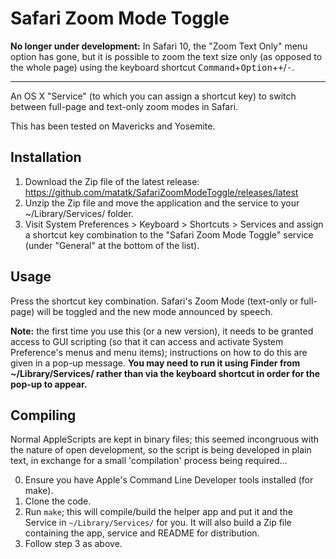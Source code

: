 Safari Zoom Mode Toggle
=======================

**No longer under development:** In Safari 10, the "Zoom Text Only" menu option has gone, but it is possible to zoom the text size only (as opposed to the whole page) using the keyboard shortcut <kbd>Command</kbd>+<kbd>Option</kbd>+<kbd>+</kbd>/<kbd>-</kbd>.

- - -

An OS X "Service" (to which you can assign a shortcut key) to switch
between full-page and text-only zoom modes in Safari.

This has been tested on Mavericks and Yosemite.

Installation
------------

1.  Download the Zip file of the latest release:
    https://github.com/matatk/SafariZoomModeToggle/releases/latest
2.  Unzip the Zip file and move the application and the service to your
    \~/Library/Services/ folder.
3.  Visit System Preferences \> Keyboard \> Shortcuts \> Services and
    assign a shortcut key combination to the "Safari Zoom Mode Toggle"
    service (under "General" at the bottom of the list).

Usage
-----

Press the shortcut key combination. Safari's Zoom Mode (text-only or full-page) will be toggled and the new mode announced by speech.

**Note:** the first time you use this (or a new version), it needs to be
granted access to GUI scripting (so that it can access and activate
System Preference's menus and menu items); instructions on how to do
this are given in a pop-up message. **You may need to run it using
Finder from \~/Library/Services/ rather than via the keyboard shortcut
in order for the pop-up to appear.**

Compiling
---------

Normal AppleScripts are kept in binary files; this seemed incongruous
with the nature of open development, so the script is being developed in
plain text, in exchange for a small 'compilation' process being
required...

0.  Ensure you have Apple's Command Line Developer tools installed (for
    make).
1.  Clone the code.
2.  Run `make`; this will compile/build the helper app and put it and
    the Service in `~/Library/Services/` for you. It will also build a
    Zip file containing the app, service and README for distribution.
3.  Follow step 3 as above.

